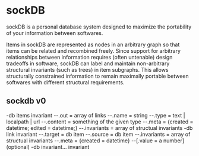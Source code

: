 # sockDB
sockDB is a personal database system designed to maximize the portability of your information between softwares. 

Items in sockDB are represented as nodes in an arbitrary graph so that items can be related and recombined freely. Since support for arbitrary relationships between information requires (often untenable) design tradeoffs in software, sockDB can label and maintain non-arbitrary structural invariants (such as trees) in item subgraphs. This allows structurally constrained information to remain maximally portable between softwares with different structural requirements. 

## sockdb v0
-db items invariant
--.out = array of links
--.name = string
--.type = text | localpath | url
--.content = something of the given type
--.meta = {created = datetime; edited = datetime;}
--.invariants = array of structual invariants
-db link invariant
--.target = db item
--.source = db item
--.invariants = array of structual invariants
--.meta = {created = datetime}
--[.value = a number] (optional)
-db invariant... invariant
